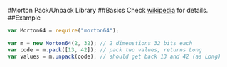 #Morton Pack/Unpack Library
##Basics
Check [wikipedia](https://en.wikipedia.org/wiki/Z-order_curve) for details.
##Example
```js
var Morton64 = require("morton64");

var m = new Morton64(2, 32); // 2 dimenstions 32 bits each
var code = m.pack([13, 42]); // pack two values, returns Long
var values = m.unpack(code); // should get back 13 and 42 (as Long)
```
